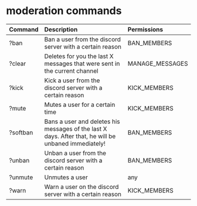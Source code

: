 # moderation commands

| Command | Description | Permissions |
| :--- | :--- | :--- |
|?ban                 | Ban a user from the discord server with a certain reason | BAN_MEMBERS|
|?clear               | Deletes for you the last X messages that were sent in the current channel | MANAGE_MESSAGES|
|?kick                | Kick a user from the discord server with a certain reason | KICK_MEMBERS|
|?mute                | Mutes a user for a certain time | KICK_MEMBERS|
|?softban             | Bans a user and deletes his messages of the last X days. After that, he will be unbaned immediately! | BAN_MEMBERS|
|?unban               | Unban a user from the discord server with a certain reason | BAN_MEMBERS|
|?unmute              | Unmutes a user | any|
|?warn                | Warn a user on the discord server with a certain reason | KICK_MEMBERS